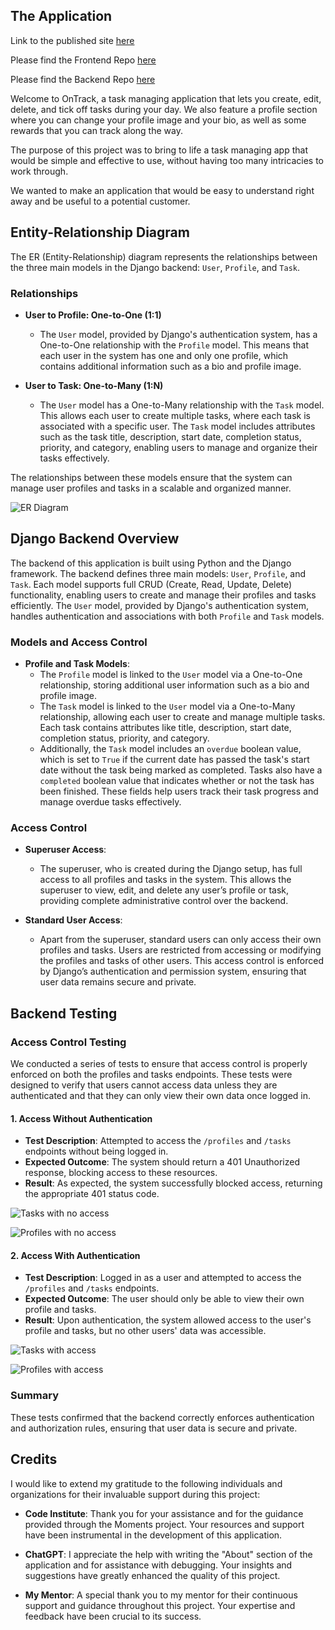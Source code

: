 ## The Application

Link to the published site [here](https://project-5-backend-api-connall-3eb143768597.herokuapp.com/tasks/)

Please find the Frontend Repo [here](https://github.com/Connall1234/ci-project-5-frontend)

Please find the Backend Repo [here](https://github.com/Connall1234/final-project-backend)

Welcome to OnTrack, a task managing application that lets you create, edit, delete, and tick off tasks during your day. We also feature a profile section where you can change your profile image and your bio, as well as some rewards that you can track along the way.

The purpose of this project was to bring to life a task managing app that would be simple and effective to use, without having too many intricacies to work through.

We wanted to make an application that would be easy to understand right away and be useful to a potential customer.

## Entity-Relationship Diagram

The ER (Entity-Relationship) diagram represents the relationships between the three main models in the Django backend: `User`, `Profile`, and `Task`. 

### Relationships

- **User to Profile: One-to-One (1:1)**
  - The `User` model, provided by Django's authentication system, has a One-to-One relationship with the `Profile` model. This means that each user in the system has one and only one profile, which contains additional information such as a bio and profile image.

- **User to Task: One-to-Many (1:N)**
  - The `User` model has a One-to-Many relationship with the `Task` model. This allows each user to create multiple tasks, where each task is associated with a specific user. The `Task` model includes attributes such as the task title, description, start date, completion status, priority, and category, enabling users to manage and organize their tasks effectively.

The relationships between these models ensure that the system can manage user profiles and tasks in a scalable and organized manner.

![ER Diagram](assets/images/database_diagram.jpg)

## Django Backend Overview

The backend of this application is built using Python and the Django framework. The backend defines three main models: `User`, `Profile`, and `Task`. Each model supports full CRUD (Create, Read, Update, Delete) functionality, enabling users to create and manage their profiles and tasks efficiently. The `User` model, provided by Django's authentication system, handles authentication and associations with both `Profile` and `Task` models.

### Models and Access Control

- **Profile and Task Models**: 
  - The `Profile` model is linked to the `User` model via a One-to-One relationship, storing additional user information such as a bio and profile image.
  - The `Task` model is linked to the `User` model via a One-to-Many relationship, allowing each user to create and manage multiple tasks. Each task contains attributes like title, description, start date, completion status, priority, and category.
  - Additionally, the `Task` model includes an `overdue` boolean value, which is set to `True` if the current date has passed the task's start date without the task being marked as completed. Tasks also have a `completed` boolean value that indicates whether or not the task has been finished. These fields help users track their task progress and manage overdue tasks effectively.

### Access Control

- **Superuser Access**: 
  - The superuser, who is created during the Django setup, has full access to all profiles and tasks in the system. This allows the superuser to view, edit, and delete any user’s profile or task, providing complete administrative control over the backend.

- **Standard User Access**: 
  - Apart from the superuser, standard users can only access their own profiles and tasks. Users are restricted from accessing or modifying the profiles and tasks of other users. This access control is enforced by Django’s authentication and permission system, ensuring that user data remains secure and private.
## Backend Testing

### Access Control Testing

We conducted a series of tests to ensure that access control is properly enforced on both the profiles and tasks endpoints. These tests were designed to verify that users cannot access data unless they are authenticated and that they can only view their own data once logged in.

#### 1. Access Without Authentication
- **Test Description**: Attempted to access the `/profiles` and `/tasks` endpoints without being logged in.
- **Expected Outcome**: The system should return a 401 Unauthorized response, blocking access to these resources.
- **Result**: As expected, the system successfully blocked access, returning the appropriate 401 status code.

![Tasks with no access](assets/images/backend_unable_to_see_tasks_not_loggedin.jpg)

![Profiles with no access](assets/images/backend_unable_to_see_profiles_not_loggedin.jpg)

#### 2. Access With Authentication
- **Test Description**: Logged in as a user and attempted to access the `/profiles` and `/tasks` endpoints.
- **Expected Outcome**: The user should only be able to view their own profile and tasks.
- **Result**: Upon authentication, the system allowed access to the user's profile and tasks, but no other users' data was accessible.

![Tasks with access](assets/images/backend_able_to_see_tasks_loggedin.jpg)

![Profiles with access](assets/images/backend_able_to_see_profiles_loggedin.jpg)
### Summary

These tests confirmed that the backend correctly enforces authentication and authorization rules, ensuring that user data is secure and private.

## Credits

I would like to extend my gratitude to the following individuals and organizations for their invaluable support during this project:

- **Code Institute**: Thank you for your assistance and for the guidance provided through the Moments project. Your resources and support have been instrumental in the development of this application.

- **ChatGPT**: I appreciate the help with writing the "About" section of the application and for assistance with debugging. Your insights and suggestions have greatly enhanced the quality of this project.

- **My Mentor**: A special thank you to my mentor for their continuous support and guidance throughout this project. Your expertise and feedback have been crucial to its success.
